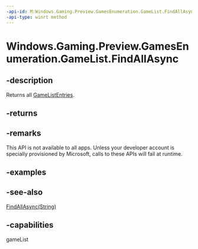 ```yaml
---
-api-id: M:Windows.Gaming.Preview.GamesEnumeration.GameList.FindAllAsync
-api-type: winrt method
---
```


<!-- Method syntax
public Windows.Foundation.IAsyncOperation<Windows.Foundation.Collections.IVectorView<Windows.Gaming.Preview.GamesEnumeration.GameListEntry>> FindAllAsync()
-->

# Windows.Gaming.Preview.GamesEnumeration.GameList.FindAllAsync

## -description
Returns all [GameListEntries](gamelistentry.md).

## -returns

## -remarks
This API is not available to all apps. Unless your developer account is specially provisioned by Microsoft, calls to these APIs will fail at runtime.

## -examples

## -see-also
[FindAllAsync(String)](gamelist_findallasync_1257462890.md)


## -capabilities
gameList
